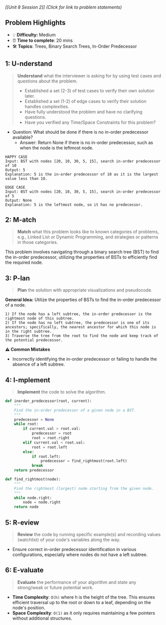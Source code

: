 *[[Unit 8 Session 2]] (Click for link to problem statements)*

## Problem Highlights

* 💡 **Difficulty:** Medium
* ⏰ **Time to complete**: 20 mins
* 🛠️ **Topics**: Trees, Binary Search Trees, In-Order Predecessor

## 1: U-nderstand

> **Understand** what the interviewer is asking for by using test cases and questions about the problem.
> - Established a set (2-3) of test cases to verify their own solution later.
> - Established a set (1-2) of edge cases to verify their solution handles complexities.
> - Have fully understood the problem and have no clarifying questions.
> - Have you verified any Time/Space Constraints for this problem?

- Question: What should be done if there is no in-order predecessor available?
    - Answer: Return None if there is no in-order predecessor, such as when the node is the leftmost node.

```
HAPPY CASE
Input: BST with nodes [20, 10, 30, 5, 15], search in-order predecessor of 10
Output: 5
Explanation: 5 is the in-order predecessor of 10 as it is the largest value less than 10.

EDGE CASE
Input: BST with nodes [20, 10, 30, 5, 15], search in-order predecessor of 5
Output: None
Explanation: 5 is the leftmost node, so it has no predecessor.
```

## 2: M-atch

> **Match** what this problem looks like to known categories of problems, e.g., Linked List or Dynamic Programming, and strategies or patterns in those categories.

This problem involves navigating through a binary search tree (BST) to find the in-order predecessor, utilizing the properties of BSTs to efficiently find the required node.

## 3: P-lan

> **Plan** the solution with appropriate visualizations and pseudocode.

**General Idea:** Utilize the properties of BSTs to find the in-order predecessor of a node.

```
1) If the node has a left subtree, the in-order predecessor is the rightmost node of this subtree.
2) If the node has no left subtree, the predecessor is one of its ancestors; specifically, the nearest ancestor for which this node is in the right subtree.
3) Traverse the tree from the root to find the node and keep track of the potential predecessor.
```

**⚠️ Common Mistakes**

- Incorrectly identifying the in-order predecessor or failing to handle the absence of a left subtree.

## 4: I-mplement

> **Implement** the code to solve the algorithm.

```python
def inorder_predecessor(root, current):
    """
    Find the in-order predecessor of a given node in a BST.
    """
    predecessor = None
    while root:
        if current.val > root.val:
            predecessor = root
            root = root.right
        elif current.val < root.val:
            root = root.left
        else:
            if root.left:
                predecessor = find_rightmost(root.left)
            break
    return predecessor

def find_rightmost(node):
    """
    Find the rightmost (largest) node starting from the given node.
    """
    while node.right:
        node = node.right
    return node
```

## 5: R-eview

> **Review** the code by running specific example(s) and recording values (watchlist) of your code's variables along the way.

- Ensure correct in-order predecessor identification in various configurations, especially where nodes do not have a left subtree.

## 6: E-valuate

> **Evaluate** the performance of your algorithm and state any strong/weak or future potential work.

* **Time Complexity**: `O(h)` where h is the height of the tree. This ensures efficient traversal up to the root or down to a leaf, depending on the node's position.
* **Space Complexity**: `O(1)` as it only requires maintaining a few pointers without additional structures.
